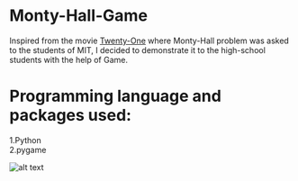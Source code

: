 # Monty-Hall-Game

Inspired from the movie [Twenty-One](https://en.wikipedia.org/wiki/21_(2008_film)) where Monty-Hall problem was asked to the students of MIT, I decided to demonstrate it to the high-school students with the help of Game.


# Programming language and packages used:

1.Python <br />
2.pygame



![alt text](https://github.com/speedious/Monty-Hall-Game/blob/master/monty_hall/Monty_Hall_Game.png)





